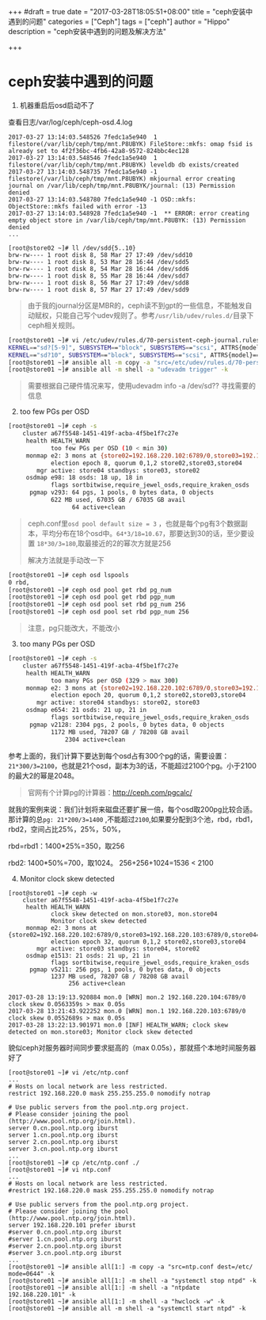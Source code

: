 +++
#draft = true
date = "2017-03-28T18:05:51+08:00"
title = "ceph安装中遇到的问题"
categories = ["Ceph"]
tags = ["ceph"]
author = "Hippo"
description = "ceph安装中遇到的问题及解决方法"

+++

# ceph安装中遇到的问题

1. 机器重启后osd启动不了

查看日志/var/log/ceph/ceph-osd.4.log

```
2017-03-27 13:14:03.548526 7fedc1a5e940  1 filestore(/var/lib/ceph/tmp/mnt.P8UBYK) FileStore::mkfs: omap fsid is already set to 4f2f36bc-4fb6-42a8-9572-824bbc4ec128
2017-03-27 13:14:03.548546 7fedc1a5e940  1 filestore(/var/lib/ceph/tmp/mnt.P8UBYK) leveldb db exists/created
2017-03-27 13:14:03.548735 7fedc1a5e940 -1 filestore(/var/lib/ceph/tmp/mnt.P8UBYK) mkjournal error creating journal on /var/lib/ceph/tmp/mnt.P8UBYK/journal: (13) Permission denied
2017-03-27 13:14:03.548780 7fedc1a5e940 -1 OSD::mkfs: ObjectStore::mkfs failed with error -13
2017-03-27 13:14:03.548928 7fedc1a5e940 -1  ** ERROR: error creating empty object store in /var/lib/ceph/tmp/mnt.P8UBYK: (13) Permission denied
...

[root@store02 ~]# ll /dev/sdd{5..10}
brw-rw---- 1 root disk 8, 58 Mar 27 17:49 /dev/sdd10
brw-rw---- 1 root disk 8, 53 Mar 28 16:44 /dev/sdd5
brw-rw---- 1 root disk 8, 54 Mar 28 16:44 /dev/sdd6
brw-rw---- 1 root disk 8, 55 Mar 28 16:44 /dev/sdd7
brw-rw---- 1 root disk 8, 56 Mar 27 17:49 /dev/sdd8
brw-rw---- 1 root disk 8, 57 Mar 27 17:49 /dev/sdd9
```

> 由于我的journal分区是MBR的，ceph读不到gpt的一些信息，不能触发自动赋权，只能自己写个udev规则了。参考`/usr/lib/udev/rules.d/`目录下ceph相关规则。

```sh
[root@store01 ~]# vi /etc/udev/rules.d/70-persistent-ceph-journal.rules
KERNEL=="sd?[5-9]", SUBSYSTEM=="block", SUBSYSTEMS=="scsi", ATTRS{model}=="PERC H310", OWNER="ceph", GROUP="ceph"
KERNEL=="sd?10", SUBSYSTEM=="block", SUBSYSTEMS=="scsi", ATTRS{model}=="PERC H310", OWNER="ceph", GROUP="ceph"
[root@store01 ~]# ansible all -m copy -a "src=/etc/udev/rules.d/70-persistent-ceph-journal.rules dest=/etc/udev/rules.d/ mode=0644" -k
[root@store01 ~]# ansible all -m shell -a "udevadm trigger" -k
```

> 需要根据自己硬件情况来写，使用udevadm info -a /dev/sd?? 寻找需要的信息


2. too few PGs per OSD
```sh
[root@store01 ~]# ceph -s
    cluster a67f5548-1451-419f-acba-4f5be1f7c27e
     health HEALTH_WARN
            too few PGs per OSD (10 < min 30)
     monmap e2: 3 mons at {store02=192.168.220.102:6789/0,store03=192.168.220.103:6789/0,store04=192.168.220.104:6789/0}
            election epoch 8, quorum 0,1,2 store02,store03,store04
        mgr active: store04 standbys: store03, store02
     osdmap e98: 18 osds: 18 up, 18 in
            flags sortbitwise,require_jewel_osds,require_kraken_osds
      pgmap v293: 64 pgs, 1 pools, 0 bytes data, 0 objects
            622 MB used, 67035 GB / 67035 GB avail
                  64 active+clean
```

> ceph.conf里`osd pool default size = 3` ，也就是每个pg有3个数据副本，平均分布在18个osd中。`64*3/18=10.67`，那要达到30的话，至少要设置 `18*30/3=180`,取最接近的2的幂次方就是256
>
> 解决方法就是手动改一下

```sh
[root@store01 ~]# ceph osd lspools
0 rbd,
[root@store01 ~]# ceph osd pool get rbd pg_num
[root@store01 ~]# ceph osd pool get rbd pgp_num
[root@store01 ~]# ceph osd pool set rbd pg_num 256
[root@store01 ~]# ceph osd pool set rbd pgp_num 256
```

> 注意，pg只能改大，不能改小

3. too many PGs per OSD

```sh
[root@store01 ~]# ceph -s
    cluster a67f5548-1451-419f-acba-4f5be1f7c27e
     health HEALTH_WARN
            too many PGs per OSD (329 > max 300)
     monmap e2: 3 mons at {store02=192.168.220.102:6789/0,store03=192.168.220.103:6789/0,store04=192.168.220.104:6789/0}
            election epoch 20, quorum 0,1,2 store02,store03,store04
        mgr active: store04 standbys: store02, store03
     osdmap e654: 21 osds: 21 up, 21 in
            flags sortbitwise,require_jewel_osds,require_kraken_osds
      pgmap v2128: 2304 pgs, 2 pools, 0 bytes data, 0 objects
            1172 MB used, 78207 GB / 78208 GB avail
                2304 active+clean
```

参考上面的，我们计算下要达到每个osd占有300个pg的话，需要设置：`21*300/3=2100`，也就是21个osd，副本为3的话，不能超过2100个pg。小于2100的最大2的幂是2048。

> 官网有个计算pg的计算器：http://ceph.com/pgcalc/

 

就我的案例来说：我们计划将来磁盘还要扩展一倍，每个osd取200pg比较合适。那计算的总`pg: 21*200/3=1400` ,不能超过`2100`,如果要分配到3个池，rbd，rbd1，rbd2，空间占比25%，25%，50%，

rbd=rbd1：1400*25%=350，取256

rbd2:	1400*50%=700，取1024。	256+256+1024=1536 < 2100

4. Monitor clock skew detected

```
[root@store01 ~]# ceph -w
    cluster a67f5548-1451-419f-acba-4f5be1f7c27e
     health HEALTH_WARN
            clock skew detected on mon.store03, mon.store04
            Monitor clock skew detected
     monmap e2: 3 mons at {store02=192.168.220.102:6789/0,store03=192.168.220.103:6789/0,store04=192.168.220.104:6789/0}
            election epoch 32, quorum 0,1,2 store02,store03,store04
        mgr active: store03 standbys: store04, store02
     osdmap e1513: 21 osds: 21 up, 21 in
            flags sortbitwise,require_jewel_osds,require_kraken_osds
      pgmap v5211: 256 pgs, 1 pools, 0 bytes data, 0 objects
            1237 MB used, 78207 GB / 78208 GB avail
                 256 active+clean

2017-03-28 13:19:13.920884 mon.0 [WRN] mon.2 192.168.220.104:6789/0 clock skew 0.0563359s > max 0.05s
2017-03-28 13:21:43.922252 mon.0 [WRN] mon.1 192.168.220.103:6789/0 clock skew 0.0552689s > max 0.05s
2017-03-28 13:22:13.901971 mon.0 [INF] HEALTH_WARN; clock skew detected on mon.store03; Monitor clock skew detected
```



貌似ceph对服务器时间同步要求挺高的（max 0.05s），那就搭个本地时间服务器好了

```
[root@store01 ~]# vi /etc/ntp.conf
...
# Hosts on local network are less restricted.
restrict 192.168.220.0 mask 255.255.255.0 nomodify notrap

# Use public servers from the pool.ntp.org project.
# Please consider joining the pool (http://www.pool.ntp.org/join.html).
server 0.cn.pool.ntp.org iburst
server 1.cn.pool.ntp.org iburst
server 2.cn.pool.ntp.org iburst
server 3.cn.pool.ntp.org iburst
...
[root@store01 ~]# cp /etc/ntp.conf ./
[root@store01 ~]# vi ntp.conf
...
# Hosts on local network are less restricted.
#restrict 192.168.220.0 mask 255.255.255.0 nomodify notrap

# Use public servers from the pool.ntp.org project.
# Please consider joining the pool (http://www.pool.ntp.org/join.html).
server 192.168.220.101 prefer iburst
#server 0.cn.pool.ntp.org iburst
#server 1.cn.pool.ntp.org iburst
#server 2.cn.pool.ntp.org iburst
#server 3.cn.pool.ntp.org iburst
...
[root@store01 ~]# ansible all[1:] -m copy -a "src=ntp.conf dest=/etc/ mode=0644" -k
[root@store01 ~]# ansible all[1:] -m shell -a "systemctl stop ntpd" -k
[root@store01 ~]# ansible all[1:] -m shell -a "ntpdate 192.168.220.101" -k
[root@store01 ~]# ansible all[1:] -m shell -a "hwclock -w" -k
[root@store01 ~]# ansible all -m shell -a "systemctl start ntpd" -k

```

